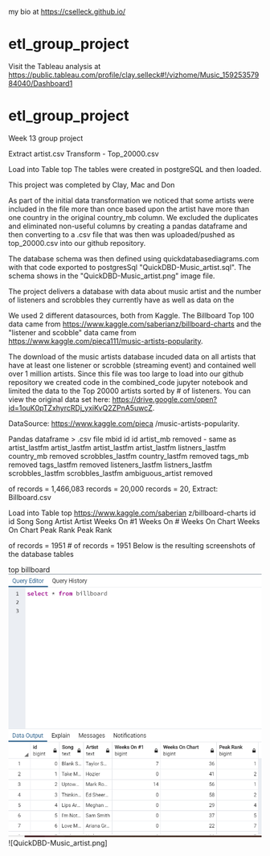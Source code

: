 my bio at https://cselleck.github.io/
# etl_group_project

Visit the Tableau analysis at https://public.tableau.com/profile/clay.selleck#!/vizhome/Music_15925357984040/Dashboard1

# etl_group_project
Week 13 group project

Extract artist.csv Transform - Top_20000.csv

Load into Table
top
The tables were created in postgreSQL and then loaded.

This project was completed by Clay, Mac and Don

As part of the initial data transformation we noticed that some artists were included in the file more than once based upon the artist
have more than one country in the original country_mb column. We excluded the duplicates and eliminated non-useful columns by creating
a pandas dataframe and then converting to a .csv file that was then was uploaded/pushed as top_20000.csv into our github repository.

The database schema was then defined using quickdatabasediagrams.com with that code exported to postgresSql "QuickDBD-Music_artist.sql".
The schema shows in the "QuickDBD-Music_artist.png" image file.

The project delivers a database with data about music artist and the number of listeners and scrobbles they currently have as well as data on the

We used 2 different datasources, both from Kaggle. The Billboard Top 100 data came from https://www.kaggle.com/saberianz/billboard-charts
and the "listener and scobble" data came from https://www.kaggle.com/pieca111/music-artists-popularity.

The download of the music artists database incuded data on all artists that have at least one listener or scrobble (streaming event) and
contained well over 1 million artists. Since this file was too large to load into our github repository we created code in the
combined_code jupyter notebook and limited the data to the Top 20000 artists sorted by # of listeners. You can view the original data set
here: https://drive.google.com/open?id=1ouK0pTZxhyrcRDj_yxiKvQ2ZPnA5uwcZ.

DataSource:
https://www.kaggle.com/pieca
/music-artists-popularity.

Pandas dataframe > .csv
file
mbid id id
artist_mb removed - same as artist_lastfm artist_lastfm
artist_lastfm artist_lastfm listners_lastfm
country_mb removed scrobbles_lastfm
country_lastfm removed
tags_mb removed
tags_lastfm removed
listeners_lastfm listners_lastfm
scrobbles_lastfm scrobbles_lastfm
ambiguous_artist removed

of records = 1,466,083 records = 20,000 records = 20,
Extract: Billboard.csv

Load into Table
top
https://www.kaggle.com/saberian
z/billboard-charts
id id
Song Song
Artist Artist
Weeks On #1 Weeks On #
Weeks On Chart Weeks On Chart
Peak Rank Peak Rank

of records = 1951 # of records = 1951
Below is the resulting screenshots of the database tables

top
billboard
![4-scatter](billboard_table_screenshot.png)
![QuickDBD-Music_artist.png]
